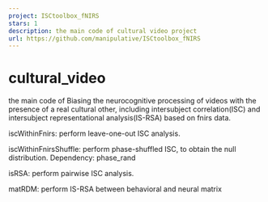 ```yaml
---
project: ISCtoolbox_fNIRS
stars: 1
description: the main code of cultural video project
url: https://github.com/manipulative/ISCtoolbox_fNIRS
---
```


cultural\_video
===============

the main code of Biasing the neurocognitive processing of videos with the presence of a real cultural other, including intersubject correlation(ISC) and intersubject representational analysis(IS-RSA) based on fnirs data.

iscWithinFnirs: perform leave-one-out ISC analysis.

iscWithinFnirsShuffle: perform phase-shuffled ISC, to obtain the null distribution. Dependency: phase\_rand

isRSA: perform pairwise ISC analysis.

matRDM: perform IS-RSA between behavioral and neural matrix
